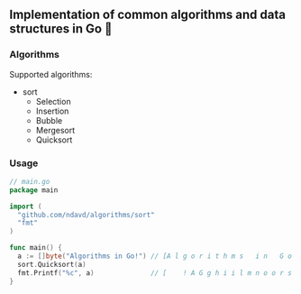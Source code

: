 ## Implementation of common algorithms and data structures in Go :blue_heart:

### Algorithms
Supported algorithms:
- sort
  - Selection
  - Insertion
  - Bubble
  - Mergesort
  - Quicksort

### Usage
```go
// main.go
package main

import (
  "github.com/ndavd/algorithms/sort"
  "fmt"
)

func main() {
  a := []byte("Algorithms in Go!") // [A l g o r i t h m s   i n   G o !]
  sort.Quicksort(a)
  fmt.Printf("%c", a)              // [    ! A G g h i i l m n o o r s t]
}
```
